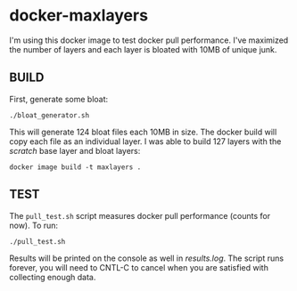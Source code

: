 # docker-maxlayers

I'm using this docker image to test docker pull performance. I've maximized the number of layers and each layer is bloated with 10MB of unique junk.

## BUILD

First, generate some bloat:
```
./bloat_generator.sh
```

This will generate 124 bloat files each 10MB in size. The docker build will copy each file as an individual layer. I was able to build 127 layers with the *scratch* base layer and bloat layers:

```
docker image build -t maxlayers .
```

## TEST
The `pull_test.sh` script measures docker pull performance (counts for now). To run:
```
./pull_test.sh
```

Results will be printed on the console as well in *results.log*. The script runs forever, you will need to CNTL-C to cancel when you are satisfied with collecting enough data.
